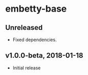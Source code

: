 # embetty-base

## Unreleased

- Fixed dependencies.

## v1.0.0-beta, 2018-01-18

- Initial release
